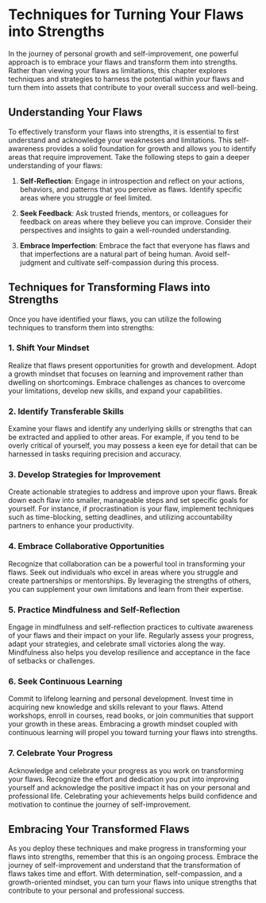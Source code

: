Techniques for Turning Your Flaws into Strengths
=========================================================

In the journey of personal growth and self-improvement, one powerful approach is to embrace your flaws and transform them into strengths. Rather than viewing your flaws as limitations, this chapter explores techniques and strategies to harness the potential within your flaws and turn them into assets that contribute to your overall success and well-being.

Understanding Your Flaws
------------------------

To effectively transform your flaws into strengths, it is essential to first understand and acknowledge your weaknesses and limitations. This self-awareness provides a solid foundation for growth and allows you to identify areas that require improvement. Take the following steps to gain a deeper understanding of your flaws:

1. **Self-Reflection**: Engage in introspection and reflect on your actions, behaviors, and patterns that you perceive as flaws. Identify specific areas where you struggle or feel limited.

2. **Seek Feedback**: Ask trusted friends, mentors, or colleagues for feedback on areas where they believe you can improve. Consider their perspectives and insights to gain a well-rounded understanding.

3. **Embrace Imperfection**: Embrace the fact that everyone has flaws and that imperfections are a natural part of being human. Avoid self-judgment and cultivate self-compassion during this process.

Techniques for Transforming Flaws into Strengths
------------------------------------------------

Once you have identified your flaws, you can utilize the following techniques to transform them into strengths:

### 1. **Shift Your Mindset**

Realize that flaws present opportunities for growth and development. Adopt a growth mindset that focuses on learning and improvement rather than dwelling on shortcomings. Embrace challenges as chances to overcome your limitations, develop new skills, and expand your capabilities.

### 2. **Identify Transferable Skills**

Examine your flaws and identify any underlying skills or strengths that can be extracted and applied to other areas. For example, if you tend to be overly critical of yourself, you may possess a keen eye for detail that can be harnessed in tasks requiring precision and accuracy.

### 3. **Develop Strategies for Improvement**

Create actionable strategies to address and improve upon your flaws. Break down each flaw into smaller, manageable steps and set specific goals for yourself. For instance, if procrastination is your flaw, implement techniques such as time-blocking, setting deadlines, and utilizing accountability partners to enhance your productivity.

### 4. **Embrace Collaborative Opportunities**

Recognize that collaboration can be a powerful tool in transforming your flaws. Seek out individuals who excel in areas where you struggle and create partnerships or mentorships. By leveraging the strengths of others, you can supplement your own limitations and learn from their expertise.

### 5. **Practice Mindfulness and Self-Reflection**

Engage in mindfulness and self-reflection practices to cultivate awareness of your flaws and their impact on your life. Regularly assess your progress, adapt your strategies, and celebrate small victories along the way. Mindfulness also helps you develop resilience and acceptance in the face of setbacks or challenges.

### 6. **Seek Continuous Learning**

Commit to lifelong learning and personal development. Invest time in acquiring new knowledge and skills relevant to your flaws. Attend workshops, enroll in courses, read books, or join communities that support your growth in these areas. Embracing a growth mindset coupled with continuous learning will propel you toward turning your flaws into strengths.

### 7. **Celebrate Your Progress**

Acknowledge and celebrate your progress as you work on transforming your flaws. Recognize the effort and dedication you put into improving yourself and acknowledge the positive impact it has on your personal and professional life. Celebrating your achievements helps build confidence and motivation to continue the journey of self-improvement.

Embracing Your Transformed Flaws
--------------------------------

As you deploy these techniques and make progress in transforming your flaws into strengths, remember that this is an ongoing process. Embrace the journey of self-improvement and understand that the transformation of flaws takes time and effort. With determination, self-compassion, and a growth-oriented mindset, you can turn your flaws into unique strengths that contribute to your personal and professional success.
